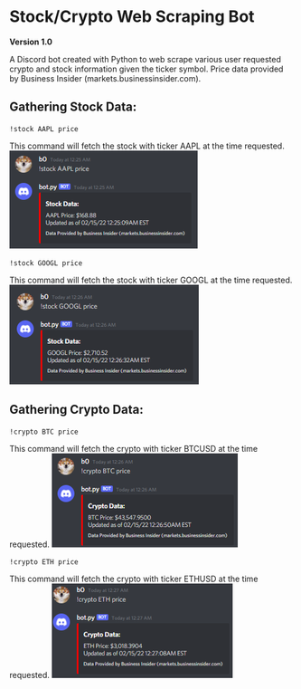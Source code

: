 # Stock/Crypto Web Scraping Bot

**Version 1.0**

A Discord bot created with Python to web scrape various user requested crypto and stock information given the ticker symbol. Price data provided by Business Insider (markets.businessinsider.com).

Gathering Stock Data: 
---------------------
```
!stock AAPL price
```
This command will fetch the stock with ticker AAPL at the time requested.
![](images/Stock_AAPL_Price.png)

```
!stock GOOGL price
```
This command will fetch the stock with ticker GOOGL at the time requested.
![](images/Stock_GOOGL_Price.png)

Gathering Crypto Data: 
---------------------
```
!crypto BTC price
```
This command will fetch the crypto with ticker BTCUSD at the time requested.
![](images/Crypto_BTC_Price.png)

```
!crypto ETH price
```
This command will fetch the crypto with ticker ETHUSD at the time requested.
![](images/Crypto_ETH_Price.png)
